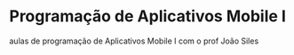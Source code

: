 # Programação de Aplicativos Mobile I
aulas de programação de Aplicativos Mobile I com o prof João Siles